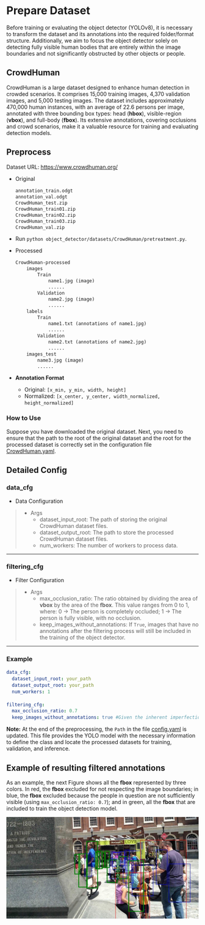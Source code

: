 # Prepare Dataset
Before training or evaluating the object detector (YOLOv8), it is necessary to transform the dataset and its annotations into the required folder/format structure. Additionally, we aim to focus the object detector solely on detecting fully visible human bodies that are entirely within the image boundaries and not significantly obstructed by other objects or people. 

## CrowdHuman
CrowdHuman is a large dataset designed to enhance human detection in crowded scenarios. It comprises 15,000 training images, 4,370 validation images, and 5,000 testing images. The dataset includes approximately 470,000 human instances, with an average of 22.6 persons per image, annotated with three bounding box types: head (**hbox**), visible-region (**vbox**), and full-body (**fbox**). Its extensive annotations, covering occlusions and crowd scenarios, make it a valuable resource for training and evaluating detection models.

## Preprocess
Dataset URL: https://www.crowdhuman.org/
- Original
    ```
    annotation_train.odgt
    annotation_val.odgt
    CrowdHuman_test.zip
    CrowdHuman_train01.zip
    CrowdHuman_train02.zip
    CrowdHuman_train03.zip
    CrowdHuman_val.zip
    ```
- Run `python object_detector/datasets/CrowdHuman/pretreatment.py`.
- Processed
    ```
    CrowdHuman-processed
        images
            Train
                name1.jpg (image)
                ......
            Validation
                name2.jpg (image)
                ......
        labels
            Train
                name1.txt (annotations of name1.jpg)
                ......
            Validation
                name2.txt (annotations of name2.jpg)
                ......
        images_test
            name3.jpg (image)
            ......
    ```

- **Annotation Format**
    - Original: `[x_min, y_min, width, height]`
    - Normalized: `[x_center, y_center, width_normalized, height_normalized]`

### How to Use
Suppose you have downloaded the original dataset. Next, you need to ensure that the path to the root of the original dataset and the root for the processed dataset is correctly set in the configuration file [CrowdHuman.yaml](../object_detector/datasets/CrowdHuman/CrowdHuman.yaml).


## Detailed Config

### data_cfg
* Data Configuration
>
>   * Args
>       * dataset_input_root: The path of storing the original CrowdHuman dataset files.
>       * dataset_output_root: The path to store the processed CrowdHuman dataset files.
>       * num_workers: The number of workers to process data.
----

### filtering_cfg
* Filter Configuration
>
>   * Args
>       * max_occlusion_ratio: The ratio obtained by dividing the area of **vbox** by the area of the **fbox**. This value ranges from 0 to 1, where: 0 -> The person is completely occluded; 1 -> The person is fully visible, with no occlusion.
>       * keep_images_without_annotations: If `True`, images that have no annotations after the filtering process will still be included in the training of the object detector.
----

### Example
```yaml
data_cfg:
  dataset_input_root: your_path
  dataset_output_root: your_path 
  num_workers: 1

filtering_cfg:
  max_occlusion_ratio: 0.7
  keep_images_without_annotations: true #Given the inherent imperfections in manual annotations, it has proven beneficial to include negative images, helping the model not to detect people who do not meet the defined criteria
```

**Note:**
At the end of the preprocessing, the `Path` in the file [config.yaml](../object_detector/config.yaml) is updated. This file provides the YOLO model with the necessary information to define the class and locate the processed datasets for training, validation, and inference.


## Example of resulting filtered annotations

As an example, the next Figure shows all the **fbox** represented by three colors. In red, the **fbox** excluded for not respecting the image boundaries; in blue, the **fbox** excluded because the people in question are not sufficiently visible (using `max_occlusion_ratio: 0.7`); and in green, all the **fbox** that are included to train the object detection model.

<div style="display: flex; justify-content: center; align-items: center;"><img src="../assets/objectDetectionExample.png" width=1000 alt="filter_example"/></div>